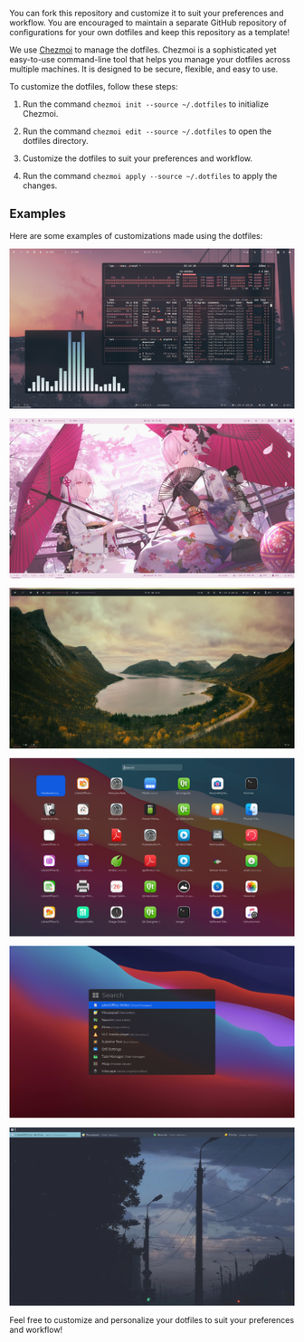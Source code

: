 You can fork this repository and customize it to suit your preferences and workflow. You are encouraged to maintain a separate GitHub repository of configurations for your own dotfiles and keep this repository as a template!

We use [Chezmoi](https://www.chezmoi.io/) to manage the dotfiles. Chezmoi is a sophisticated yet easy-to-use command-line tool that helps you manage your dotfiles across multiple machines. It is designed to be secure, flexible, and easy to use.

To customize the dotfiles, follow these steps:

1. Run the command `chezmoi init --source ~/.dotfiles` to initialize Chezmoi.

2. Run the command `chezmoi edit --source ~/.dotfiles` to open the dotfiles directory.

3. Customize the dotfiles to suit your preferences and workflow.

4. Run the command `chezmoi apply --source ~/.dotfiles` to apply the changes.

## Examples

Here are some examples of customizations made using the dotfiles:

![Dotfiles Screen Overview](https://github.com/ulises-jeremias/dotfiles/blob/master/static/screen.png?raw=true)

![Dotfiles Anime Light Theme Overview](https://github.com/ulises-jeremias/dotfiles/blob/master/static/anime.jpeg?raw=true)

![Dotfiles Dark Overview](https://github.com/ulises-jeremias/dotfiles/blob/master/static/screen-2.jpg?raw=true)

![Apps finder](https://github.com/ulises-jeremias/dotfiles/blob/master/static/screenshot-launchpad.png?raw=true)

![Apps finder](https://github.com/ulises-jeremias/dotfiles/blob/master/static/screenshot-spotlight-dark.png?raw=true)

![Apps finder](https://github.com/ulises-jeremias/dotfiles/blob/master/static/screenshot-nord-two-lines.png?raw=true)

Feel free to customize and personalize your dotfiles to suit your preferences and workflow!
